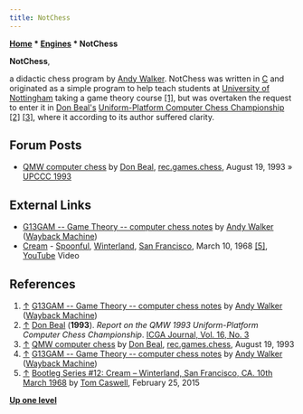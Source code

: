 ```yaml
---
title: NotChess
---
```

**[Home](Home "Home") \* [Engines](Engines "Engines") \* NotChess**


**NotChess**,  

a didactic chess program by [Andy Walker](Andy_Walker "Andy Walker"). NotChess was written in [C](C "C") and originated as a simple program to help teach students at [University of Nottingham](https://en.wikipedia.org/wiki/University_of_Nottingham) taking a game theory course <a id="cite-note-1" href="#cite-ref-1">[1]</a>, 
but was overtaken the request to enter it in [Don Beal's](Don_Beal "Don Beal") [Uniform-Platform Computer Chess Championship](Uniform-Platform_Computer_Chess_Championship "Uniform-Platform Computer Chess Championship") <a id="cite-note-2" href="#cite-ref-2">[2]</a> <a id="cite-note-3" href="#cite-ref-3">[3]</a>, where it according to its author suffered clarity.



## Forum Posts


* [QMW computer chess](https://groups.google.com/d/msg/rec.games.chess/USZ-JlNvqRI/Yn68mNr08xAJ) by [Don Beal](Don_Beal "Don Beal"), [rec.games.chess](Computer_Chess_Forums "Computer Chess Forums"), August 19, 1993 » [UPCCC 1993](UPCCC_1993 "UPCCC 1993")


## External Links


* [G13GAM -- Game Theory -- computer chess notes](http://web.archive.org/web/20070122035937/http://www.maths.nottingham.ac.uk/personal/anw/G13GT1/compch.html) by [Andy Walker](Andy_Walker "Andy Walker") ([Wayback Machine](https://en.wikipedia.org/wiki/Wayback_Machine))
* [Cream](Category:Cream "Category:Cream") - [Spoonful](https://en.wikipedia.org/wiki/Spoonful#Cream_renditions), [Winterland](https://en.wikipedia.org/wiki/Winterland_Ballroom), [San Francisco](https://en.wikipedia.org/wiki/San_Francisco), March 10, 1968 <a id="cite-note-5" href="#cite-ref-5">[5]</a>, [YouTube](https://en.wikipedia.org/wiki/YouTube) Video


 
## References


1. <a id="cite-ref-1" href="#cite-note-1">↑</a> [G13GAM -- Game Theory -- computer chess notes](http://web.archive.org/web/20070122035937/http://www.maths.nottingham.ac.uk/personal/anw/G13GT1/compch.html) by [Andy Walker](Andy_Walker "Andy Walker") ([Wayback Machine](https://en.wikipedia.org/wiki/Wayback_Machine))
2. <a id="cite-ref-2" href="#cite-note-2">↑</a> [Don Beal](Don_Beal "Don Beal") (**1993**). *Report on the QMW 1993 Uniform-Platform Computer Chess Championship*. [ICGA Journal, Vol. 16, No. 3](ICGA_Journal#16:3 "ICGA Journal")
3. <a id="cite-ref-3" href="#cite-note-3">↑</a> [QMW computer chess](https://groups.google.com/d/msg/rec.games.chess/USZ-JlNvqRI/Yn68mNr08xAJ) by [Don Beal](Don_Beal "Don Beal"), [rec.games.chess](Computer_Chess_Forums "Computer Chess Forums"), August 19, 1993
4. <a id="cite-ref-4" href="#cite-note-4">↑</a> [G13GAM -- Game Theory -- computer chess notes](http://web.archive.org/web/20070122035937/http://www.maths.nottingham.ac.uk/personal/anw/G13GT1/compch.html) by [Andy Walker](Andy_Walker "Andy Walker") ([Wayback Machine](https://en.wikipedia.org/wiki/Wayback_Machine))
5. <a id="cite-ref-5" href="#cite-note-5">↑</a> [Bootleg Series #12: Cream – Winterland, San Francisco, CA. 10th March 1968](https://tomcaswell.net/2015/02/25/bootleg-series-12-cream-live-at-winterland-san-francisco-ca-10th-march-1968/) by [Tom Caswell](https://tomcaswell.net/), February 25, 2015

**[Up one level](Engines "Engines")**







 
